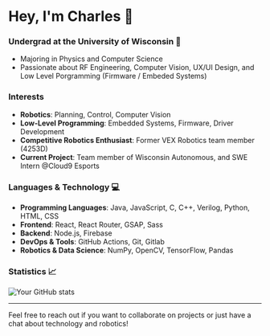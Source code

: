 # Hey, I'm Charles 👋

### Undergrad at the University of Wisconsin 🦡
- Majoring in Physics and Computer Science
- Passionate about RF Engineering, Computer Vision, UX/UI Design, and Low Level Porgramming (Firmware / Embeded Systems)

### Interests
- **Robotics**: Planning, Control, Computer Vision
- **Low-Level Programming**: Embedded Systems, Firmware, Driver Development
- **Competitive Robotics Enthusiast**: Former VEX Robotics team member (4253D)
- **Current Project**: Team member of Wisconsin Autonomous, and SWE Intern @Cloud9 Esports

### Languages & Technology 💻
- **Programming Languages**: Java, JavaScript, C, C++, Verilog, Python, HTML, CSS
- **Frontend**: React, React Router, GSAP, Sass
- **Backend**: Node.js, Firebase
- **DevOps & Tools**: GitHub Actions, Git, Gitlab
- **Robotics & Data Science**: NumPy,  OpenCV, TensorFlow, Pandas

### Statistics 📈
![Your GitHub stats](https://github-readme-stats.vercel.app/api?username=clo34&show_icons=true&theme=radical)

---

Feel free to reach out if you want to collaborate on projects or just have a chat about technology and robotics!
